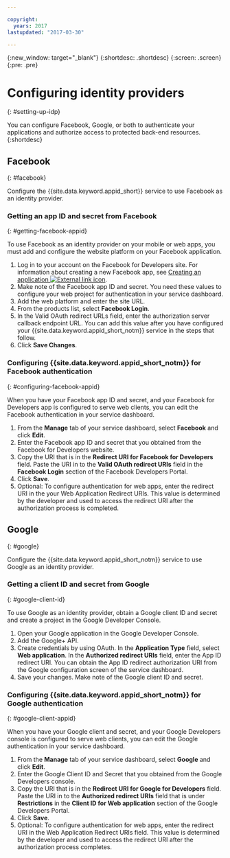 ```yaml
---

copyright:
  years: 2017
lastupdated: "2017-03-30"

---
```


{:new_window: target="_blank"}
{:shortdesc: .shortdesc}
{:screen: .screen}
{:pre: .pre}

# Configuring identity providers
{: #setting-up-idp}

You can configure Facebook, Google, or both to authenticate your applications and authorize access to protected back-end resources.
{:shortdesc}


## Facebook
{: #facebook}

Configure the {{site.data.keyword.appid_short}} service to use Facebook as an identity provider.

<!--- ### Sequence diagram
{: #facebook-sequence-diagram}--->

### Getting an app ID and secret from Facebook
{: #getting-facebook-appid}

To use Facebook as an identity provider on your mobile or web apps, you must add and configure the website platform on your Facebook application.

1. Log in to your account on the Facebook for Developers site. For information about creating a new Facebook app, see <a href="https://developers.facebook.com/docs/apps/register" target="_blank">Creating an application <img src="../../icons/launch-glyph.svg" alt="External link icon"></a>.
2. Make note of the Facebook app ID and secret. You need these values to configure your web project for authentication in your service dashboard.
3. Add the web platform and enter the site URL.
4. From the products list, select **Facebook Login**.
5. In the Valid OAuth redirect URLs field, enter the authorization server callback endpoint URL. You can add this value after you have configured your {{site.data.keyword.appid_short_notm}} service in the steps that follow.
6. Click **Save Changes**.

### Configuring {{site.data.keyword.appid_short_notm}} for Facebook authentication
{: #configuring-facebook-appid}

When you have your Facebook app ID and secret, and your Facebook for Developers app is configured to serve web clients, you can edit the Facebook authentication in your service dashboard.

1. From the **Manage** tab of your service dashboard, select **Facebook** and click **Edit**.
2. Enter the Facebook app ID and secret that you obtained from the Facebook for Developers website.
3. Copy the URI that is in the **Redirect URI for Facebook for Developers** field. Paste the URI in to the **Valid OAuth redirect URIs** field in the **Facebook Login** section of the Facebook Developers Portal.
4. Click **Save**.
5. Optional: To configure authentication for web apps, enter the redirect URI in the your Web Application Redirect URIs. This value is determined by the developer and used to access the redirect URI after the authorization process is completed.


## Google
{: #google}

Configure the {{site.data.keyword.appid_short_notm}} service to use Google as an identity provider.

<!--- ### Sequence diagram
{: #google-sequence-diagram}--->

### Getting a client ID and secret from Google
{: #google-client-id}

To use Google as an identity provider, obtain a Google client ID and secret and create a project in the Google Developer Console.

1. Open your Google application in the Google Developer Console.
2. Add the Google+ API.
3. Create credentials by using OAuth. In the **Application Type** field, select **Web application**. In the **Authorized redirect URIs** field, enter the App ID redirect URI. You can obtain the App ID redirect authorization URI from the Google configuration screen of the service dashboard.
4. Save your changes. Make note of the Google client ID and secret.




### Configuring {{site.data.keyword.appid_short_notm}} for Google authentication
{: #google-client-appid}

When you have your Google client and secret, and your Google Developers console is configured to serve web clients, you can edit the Google authentication in your service dashboard.

1. From the **Manage** tab of your service dashboard, select **Google** and click **Edit**.
3. Enter the Google Client ID and Secret that you obtained from the Google Developers console.
4. Copy the URI that is in the **Redirect URI for Google for Developers** field. Paste the URI in to the **Authorized redirect URIs** field that is under **Restrictions** in the **Client ID for Web application** section of the Google Developers Portal.
5. Click **Save**.
6. Optional: To configure authentication for web apps, enter the redirect URI in the Web Application Redirect URIs field. This value is determined by the developer and used to access the redirect URI after the authorization process completes.



<!---[## Bring your own OAuth2/OIDC identity provider
{: #oauth2}

### About
{: #oauth2-about}
### Sequence diagram
{: #oauth2-sequence-diagram}
### Configuring AppID for BYOIDP OAuth2 authentication
{: #oauth2-appid} SHAWNA: Is this Interconnect?]--->
